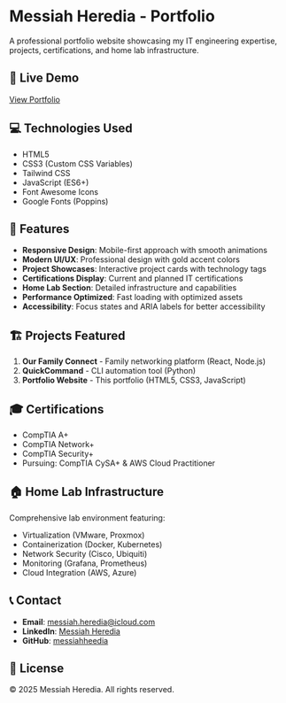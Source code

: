 # Messiah Heredia - Portfolio

A professional portfolio website showcasing my IT engineering expertise, projects, certifications, and home lab infrastructure.

## 🚀 Live Demo
[View Portfolio](https://messiahheedia.github.io/portfolio/)

## 💻 Technologies Used
- HTML5
- CSS3 (Custom CSS Variables)
- Tailwind CSS
- JavaScript (ES6+)
- Font Awesome Icons
- Google Fonts (Poppins)

## 🎯 Features
- **Responsive Design**: Mobile-first approach with smooth animations
- **Modern UI/UX**: Professional design with gold accent colors
- **Project Showcases**: Interactive project cards with technology tags
- **Certifications Display**: Current and planned IT certifications
- **Home Lab Section**: Detailed infrastructure and capabilities
- **Performance Optimized**: Fast loading with optimized assets
- **Accessibility**: Focus states and ARIA labels for better accessibility

## 🏗️ Projects Featured
1. **Our Family Connect** - Family networking platform (React, Node.js)
2. **QuickCommand** - CLI automation tool (Python)
3. **Portfolio Website** - This portfolio (HTML5, CSS3, JavaScript)

## 🎓 Certifications
- CompTIA A+
- CompTIA Network+
- CompTIA Security+
- Pursuing: CompTIA CySA+ & AWS Cloud Practitioner

## 🏠 Home Lab Infrastructure
Comprehensive lab environment featuring:
- Virtualization (VMware, Proxmox)
- Containerization (Docker, Kubernetes)
- Network Security (Cisco, Ubiquiti)
- Monitoring (Grafana, Prometheus)
- Cloud Integration (AWS, Azure)

## 📞 Contact
- **Email**: messiah.heredia@icloud.com
- **LinkedIn**: [Messiah Heredia](https://www.linkedin.com/in/messiah-heredia-587a11362/)
- **GitHub**: [messiahheedia](https://github.com/messiahheedia)

## 📄 License
© 2025 Messiah Heredia. All rights reserved.
